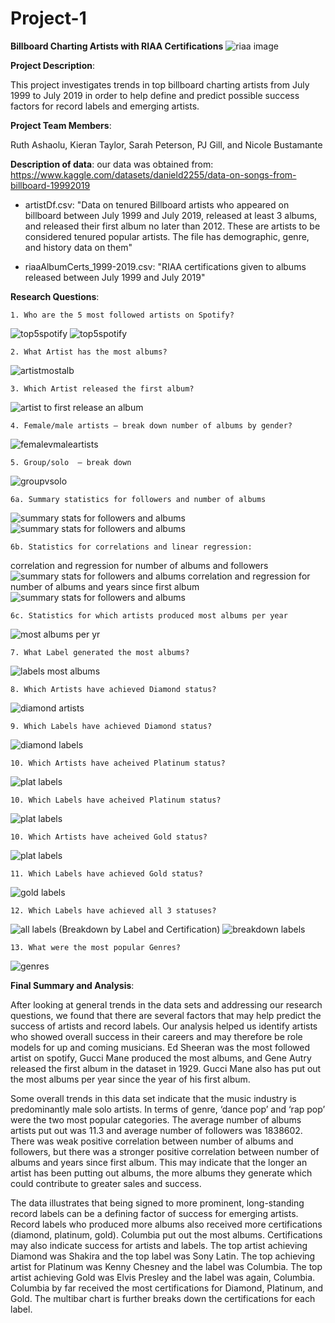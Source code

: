 # Project-1

**Billboard Charting Artists with RIAA Certifications**
![riaa image](images/riaapic.jpg)

**Project Description**:

This project investigates trends in top billboard charting artists from July 1999 to July 2019 in order to help define and predict possible success factors for record labels and emerging artists.


**Project Team Members**:

Ruth Ashaolu, Kieran Taylor, Sarah Peterson, PJ Gill, and Nicole Bustamante

**Description of data**:
our data was obtained from: https://www.kaggle.com/datasets/danield2255/data-on-songs-from-billboard-19992019

- artistDf.csv: 
"Data on tenured Billboard artists who appeared on billboard between July 1999 and July 2019, released at least 3 albums, and released their first album no later than 2012. These are artists to be considered tenured popular artists. The file has demographic, genre, and history data on them"

- riaaAlbumCerts_1999-2019.csv:
"RIAA certifications given to albums released between July 1999 and July 2019"

**Research Questions**:

    1. Who are the 5 most followed artists on Spotify?
    
![top5spotify](images/top5spotify.png)
![top5spotify](images/followersartists.png)


    2. What Artist has the most albums?
![artistmostalb](images/topartist(gucci).png)

    3. Which Artist released the first album?
![artist to first release an album](images/artistmostalb.png)

    4. Female/male artists – break down number of albums by gender?
![femalevmaleartists](images/mvf.png)

    5. Group/solo  – break down
![groupvsolo](images/groupvsolo.png)

    6a. Summary statistics for followers and number of albums
![summary stats for followers and albums](images/followers%20stats.png)
![summary stats for followers and albums](images/albums%20stats.png)
    
    6b. Statistics for correlations and linear regression:
correlation and regression for number of albums and followers
![summary stats for followers and albums](images/followersalbscatter.png)
correlation and regression for number of albums and years since first album
![summary stats for followers and albums](images/yrsalbscatter.png)

    6c. Statistics for which artists produced most albums per year
![most albums per yr](images/albpryrtop5.png)


    7. What Label generated the most albums?
![labels most albums](images/lblmostalb.png)

    8. Which Artists have achieved Diamond status?
![diamond artists](images/diamond%20artist.png)

    9. Which Labels have achieved Diamond status?
![diamond labels](images/diamond%20label.png)

    10. Which Artists have acheived Platinum status?
![plat labels](images/plat%20artist.png)

    10. Which Labels have acheived Platinum status?
![plat labels](images/label%20plaat.png)

    10. Which Artists have acheived Gold status?
![plat labels](images/artists%20gold.png)


    11. Which Labels have achieved Gold status?
![gold labels](images/labels%20gold.png)

    12. Which Labels have achieved all 3 statuses?
![all labels](images/lballcerts.png)
(Breakdown by Label and Certification)
![breakdown labels](images/sortedbytotal-dia.png)

    13. What were the most popular Genres?
![genres](images/top%20genres.png)

**Final Summary and Analysis**:

After looking at general trends in the data sets and addressing our research questions, we found that there are several factors that may help predict the success of artists and record labels. Our analysis helped us identify artists who showed overall success in their careers and may therefore be role models for up and coming musicians. Ed Sheeran was the most followed artist on spotify, Gucci Mane produced the most albums, and Gene Autry released the first album in the dataset in 1929. Gucci Mane also has put out the most albums per year since the year of his first album.

Some overall trends in this data set indicate that the music industry is predominantly male solo artists. In terms of genre, ‘dance pop’ and ‘rap pop’ were the two most popular categories. The average number of albums artists put out was 11.3 and average number of followers was 1838602. There was weak positive correlation between number of albums and followers, but there was a stronger positive correlation between number of albums and years since first album. This may indicate that the longer an artist has been putting out albums, the more albums they generate which could contribute to greater sales and success. 

The data illustrates that being signed to more prominent, long-standing record labels can be a defining factor of success for emerging artists. Record labels who produced more albums also received more certifications (diamond, platinum, gold). Columbia put out the most albums. Certifications may also indicate success for artists and labels. The top artist achieving Diamond was Shakira and the top label was Sony Latin. The top achieving artist for Platinum was Kenny Chesney and the label was Columbia. The top artist achieving Gold was Elvis Presley and the label was again, Columbia. Columbia by far received the most certifications for Diamond, Platinum, and Gold. The multibar chart is further breaks down the certifications for each label. 
















